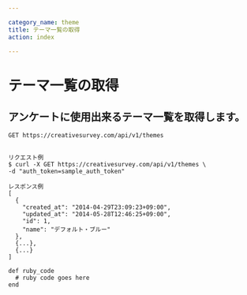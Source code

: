 ```yaml
---

category_name: theme
title: テーマ一覧の取得
action: index

---
```


# テーマ一覧の取得

## アンケートに使用出来るテーマ一覧を取得します。

`GET https://creativesurvey.com/api/v1/themes`

~~~

リクエスト例
$ curl -X GET https://creativesurvey.com/api/v1/themes \
-d "auth_token=sample_auth_token"

レスポンス例
[
  {
    "created_at": "2014-04-29T23:09:23+09:00",
    "updated_at": "2014-05-28T12:46:25+09:00",
    "id": 1,
    "name": "デフォルト・ブルー"
  },
  {...},
  {...}
]
~~~

 
~~~
def ruby_code
  # ruby code goes here
end
~~~

　
　

